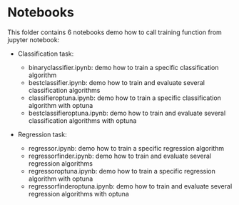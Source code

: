 # Notebooks

This folder contains 6 notebooks demo how to call training function from jupyter notebook:

- Classification task:
    - binaryclassifier.ipynb: demo how to train a specific classification algorithm
    - bestclassifier.ipynb: demo how to train and evaluate several classification algorithms
    - classifieroptuna.ipynb: demo how to train a specific classification algorithm with optuna
    - bestclassifieroptuna.ipynb: demo how to train and evaluate several classification algorithms with optuna
    
- Regression task:
    - regressor.ipynb: demo how to train a specific regression algorithm
    - regressorfinder.ipynb: demo how to train and evaluate several regression algorithms
    - regressoroptuna.ipynb: demo how to train a specific regression algorithm with optuna
    - regressorfinderoptuna.ipynb: demo how to train and evaluate several regression algorithms with optuna
